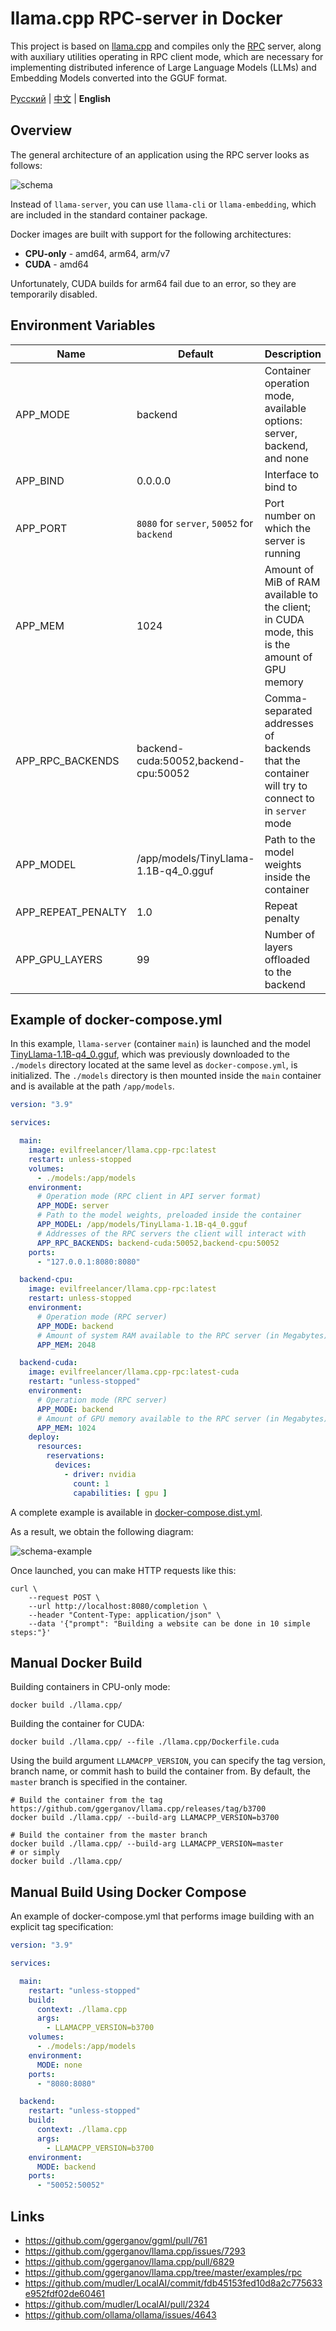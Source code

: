 # llama.cpp RPC-server in Docker

This project is based on [llama.cpp](https://github.com/ggerganov/llama.cpp) and compiles only
the [RPC](https://github.com/ggerganov/llama.cpp/tree/master/examples/rpc) server, along with auxiliary utilities
operating in RPC client mode, which are necessary for implementing distributed inference of Large Language Models (LLMs)
and Embedding Models converted into the GGUF format.

[Русский](./README.md) | [中文](./README.zh.md) | **English**

## Overview

The general architecture of an application using the RPC server looks as follows:

![schema](./assets/schema.png)

Instead of `llama-server`, you can use `llama-cli` or `llama-embedding`, which are included in the standard container
package.

Docker images are built with support for the following architectures:

* **CPU-only** - amd64, arm64, arm/v7
* **CUDA** - amd64

Unfortunately, CUDA builds for arm64 fail due to an error, so they are temporarily disabled.

## Environment Variables

| Name               | Default                                    | Description                                                                                      |
|--------------------|--------------------------------------------|--------------------------------------------------------------------------------------------------|
| APP_MODE           | backend                                    | Container operation mode, available options: server, backend, and none                           |
| APP_BIND           | 0.0.0.0                                    | Interface to bind to                                                                             |
| APP_PORT           | `8080` for `server`, `50052` for `backend` | Port number on which the server is running                                                       |
| APP_MEM            | 1024                                       | Amount of MiB of RAM available to the client; in CUDA mode, this is the amount of GPU memory     | 
| APP_RPC_BACKENDS   | backend-cuda:50052,backend-cpu:50052       | Comma-separated addresses of backends that the container will try to connect to in `server` mode |
| APP_MODEL          | /app/models/TinyLlama-1.1B-q4_0.gguf       | Path to the model weights inside the container                                                   | 
| APP_REPEAT_PENALTY | 1.0                                        | Repeat penalty                                                                                   |
| APP_GPU_LAYERS     | 99                                         | Number of layers offloaded to the backend                                                        |

## Example of docker-compose.yml

In this example, `llama-server` (container `main`) is launched and the
model [TinyLlama-1.1B-q4_0.gguf](https://huggingface.co/TheBloke/TinyLlama-1.1B-Chat-v1.0-GGUF/tree/main), which was
previously downloaded to the `./models` directory located at the same level as `docker-compose.yml`, is initialized. The
`./models` directory is then mounted inside the `main` container and is available at the path `/app/models`.

```yaml
version: "3.9"

services:

  main:
    image: evilfreelancer/llama.cpp-rpc:latest
    restart: unless-stopped
    volumes:
      - ./models:/app/models
    environment:
      # Operation mode (RPC client in API server format)
      APP_MODE: server
      # Path to the model weights, preloaded inside the container
      APP_MODEL: /app/models/TinyLlama-1.1B-q4_0.gguf
      # Addresses of the RPC servers the client will interact with
      APP_RPC_BACKENDS: backend-cuda:50052,backend-cpu:50052
    ports:
      - "127.0.0.1:8080:8080"

  backend-cpu:
    image: evilfreelancer/llama.cpp-rpc:latest
    restart: unless-stopped
    environment:
      # Operation mode (RPC server)
      APP_MODE: backend
      # Amount of system RAM available to the RPC server (in Megabytes)
      APP_MEM: 2048

  backend-cuda:
    image: evilfreelancer/llama.cpp-rpc:latest-cuda
    restart: "unless-stopped"
    environment:
      # Operation mode (RPC server)
      APP_MODE: backend
      # Amount of GPU memory available to the RPC server (in Megabytes)
      APP_MEM: 1024
    deploy:
      resources:
        reservations:
          devices:
            - driver: nvidia
              count: 1
              capabilities: [ gpu ]
```

A complete example is available in [docker-compose.dist.yml](./docker-compose.dist.yml).

As a result, we obtain the following diagram:

![schema-example](./assets/schema-example.png)

Once launched, you can make HTTP requests like this:

```shell
curl \
    --request POST \
    --url http://localhost:8080/completion \
    --header "Content-Type: application/json" \
    --data '{"prompt": "Building a website can be done in 10 simple steps:"}'
```

## Manual Docker Build

Building containers in CPU-only mode:

```shell
docker build ./llama.cpp/
```

Building the container for CUDA:

```shell
docker build ./llama.cpp/ --file ./llama.cpp/Dockerfile.cuda
```

Using the build argument `LLAMACPP_VERSION`, you can specify the tag version, branch name, or commit hash to build the
container from. By default, the `master` branch is specified in the container.

```shell
# Build the container from the tag https://github.com/ggerganov/llama.cpp/releases/tag/b3700
docker build ./llama.cpp/ --build-arg LLAMACPP_VERSION=b3700
```

```shell
# Build the container from the master branch
docker build ./llama.cpp/ --build-arg LLAMACPP_VERSION=master
# or simply
docker build ./llama.cpp/
```

## Manual Build Using Docker Compose

An example of docker-compose.yml that performs image building with an explicit tag specification:

```yaml
version: "3.9"

services:

  main:
    restart: "unless-stopped"
    build:
      context: ./llama.cpp
      args:
        - LLAMACPP_VERSION=b3700
    volumes:
      - ./models:/app/models
    environment:
      MODE: none
    ports:
      - "8080:8080"

  backend:
    restart: "unless-stopped"
    build:
      context: ./llama.cpp
      args:
        - LLAMACPP_VERSION=b3700
    environment:
      MODE: backend
    ports:
      - "50052:50052"
```

## Links

- https://github.com/ggerganov/ggml/pull/761
- https://github.com/ggerganov/llama.cpp/issues/7293
- https://github.com/ggerganov/llama.cpp/pull/6829
- https://github.com/ggerganov/llama.cpp/tree/master/examples/rpc
- https://github.com/mudler/LocalAI/commit/fdb45153fed10d8a2c775633e952fdf02de60461
- https://github.com/mudler/LocalAI/pull/2324
- https://github.com/ollama/ollama/issues/4643
